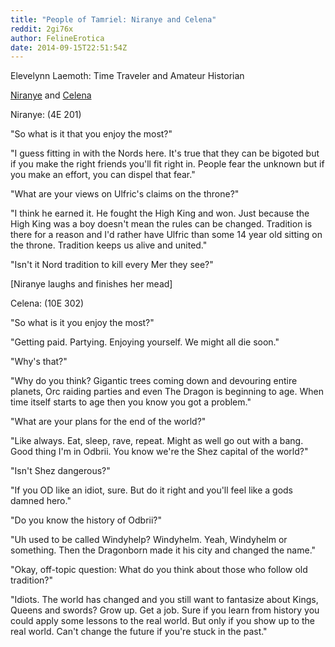 ```yaml
---
title: "People of Tamriel: Niranye and Celena"
reddit: 2gi76x
author: FelineErotica
date: 2014-09-15T22:51:54Z
---
```


Elevelynn Laemoth: Time Traveler and Amateur Historian

[Niranye](http://i.imgur.com/Mmo3KGA.jpg) and [Celena](http://i.imgur.com/AcJAfOK.jpg)

Niranye:
(4E 201)

"So what is it that you enjoy the most?"

"I guess fitting in with the Nords here.  It's true that they can be bigoted but if you make the right friends you'll fit right in.  People fear the unknown but if you make an effort, you can dispel that fear."

"What are your views on Ulfric's claims on the throne?"

"I think he earned it.  He fought the High King and won.  Just because the High King was a boy doesn't mean the rules can be changed.  Tradition is there for a reason and I'd rather have Ulfric than some 14 year old sitting on the throne.  Tradition keeps us alive and united."

"Isn't it Nord tradition to kill every Mer they see?"

[Niranye laughs and finishes her mead]


Celena:
(10E 302)

"So what is it you enjoy the most?"

"Getting paid.  Partying.  Enjoying yourself.  We might all die soon."

"Why's that?"

"Why do you think?  Gigantic trees coming down and devouring entire planets, Orc raiding parties and even The Dragon is beginning to age.  When time itself starts to age then you know you got a problem."

"What are your plans for the end of the world?"

"Like always.  Eat, sleep, rave, repeat.  Might as well go out with a bang.  Good thing I'm in Odbrii.  You know we're the Shez capital of the world?"

"Isn't Shez dangerous?"

"If you OD like an idiot, sure.  But do it right and you'll feel like a gods damned hero."

"Do you know the history of Odbrii?"

"Uh used to be called Windyhelp?  Windyhelm.  Yeah, Windyhelm or something.  Then the Dragonborn made it his city and changed the name."

"Okay, off-topic question: What do you think about those who follow old tradition?"

"Idiots.  The world has changed and you still want to fantasize about Kings, Queens and swords?  Grow up.  Get a job.  Sure if you learn from history you could apply some lessons to the real world.  But only if you show up to the real world.  Can't change the future if you're stuck in the past."

